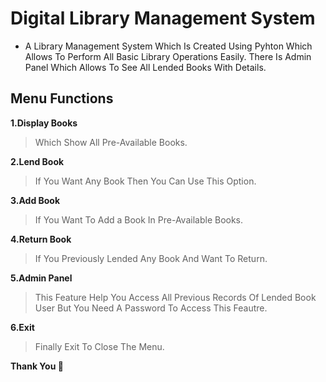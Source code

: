 # Digital Library Management System
* A Library Management System Which Is Created Using Pyhton Which Allows To Perform All Basic Library Operations Easily. There Is Admin Panel Which Allows To See All Lended Books With Details.

## Menu Functions

**1.Display Books**     
> Which Show All Pre-Available Books.

**2.Lend Book**
> If You Want Any Book Then You Can Use This Option.

**3.Add Book**  
> If You Want To Add a Book In Pre-Available Books.

**4.Return Book** 
> If You Previously Lended Any Book And Want To Return.

**5.Admin Panel**  
> This Feature Help You Access All Previous Records Of Lended Book User But You Need A Password To Access This Feautre.

**6.Exit**  
> Finally Exit To Close The Menu.

<b> Thank You 👻  </b>  

